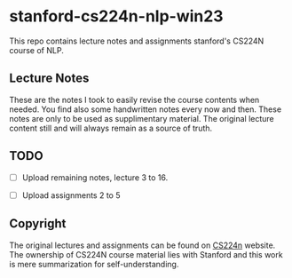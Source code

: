 # stanford-cs224n-nlp-win23
This repo contains lecture notes and assignments stanford's CS224N course of NLP.

## Lecture Notes
These are the notes I took to easily revise the course contents when needed. You find also some handwritten notes every now and then. These notes are only to be used as supplimentary material. The original lecture content still and will always remain as a source of truth.

## TODO
- [ ] Upload remaining notes, lecture 3 to 16.
- [ ] Upload assignments 2 to 5


## Copyright
The original lectures and assignments can be found on [CS224n](https://web.stanford.edu/class/archive/cs/cs224n/cs224n.1234/) website. The ownership of CS224N course material lies with Stanford and this work is mere summarization for self-understanding. 
